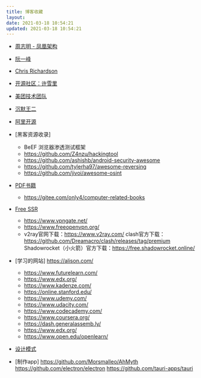 ```yaml
---
title: 博客收藏
layout: 
date: 2021-03-18 10:54:21
updated: 2021-03-18 10:54:21
---
```

* [周志明 - 凤凰架构](http://icyfenix.cn/)
* [阮一峰](https://www.ruanyifeng.com/)
* [Chris Richardson](https://microservices.io/)
* [开源社区：许雪里](https://www.xuxueli.com/page/projects.html)
* [美团技术团队](https://tech.meituan.com/)
* [沉默王二](https://tobebetterjavaer.com/home.html)
* [阿里开源](https://opensource.alibaba.com/document)
* [黑客资源收录]
  * BeEF 浏览器渗透测试框架
  * https://github.com/Z4nzu/hackingtool
  * https://github.com/ashishb/android-security-awesome
  * https://github.com/tylerha97/awesome-reversing
  * https://github.com/jivoi/awesome-osint
* [PDF书籍](https://github.com/itdevbooks/pdf)
  * https://gitee.com/only4/computer-related-books
* [Free SSR](https://github.com/Alvin9999/new-pac/wiki/ss免费账号)
  * https://www.vpngate.net/
  * https://www.freeopenvpn.org/
  * v2ray官网下载：https://www.v2ray.com/
clash官方下载：https://github.com/Dreamacro/clash/releases/tag/premium
Shadowrocket（小火箭）官方下载：https://free.shadowrocket.online/

* [学习的网站] https://alison.com/
  * https://www.futurelearn.com/
  * https://www.edx.org/
  * https://www.kadenze.com/
  * https://online.stanford.edu/
  * https://www.udemy.com/
  * https://www.udacity.com/
  * https://www.codecademy.com/
  * https://www.coursera.org/
  * https://dash.generalassemb.ly/
  * https://www.edx.org/
  * https://www.open.edu/openlearn/
* [设计模式](https://refactoringguru.cn/design-patterns)
* [制作app]
  https://github.com/Morsmalleo/AhMyth
  https://github.com/electron/electron
  https://github.com/tauri-apps/tauri


